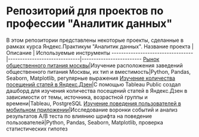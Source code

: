 # Репозиторий для проектов по профессии "Аналитик данных"
В этом репозитории представлены некоторые проекты, сделанные в рамках курса Яндекс.Практикум "Аналитик данных".
Название проекта                  | Описание                     | Используемые инструменты
----------------------------------|------------------------------|-------------------------
[Рынок общественного питания москвы](https://github.com/Egor-Smirnov-Malsev/common-projects/blob/main/moscow-public-catering/исследование%20рынка%20общепита%20в%20Москве.ipynb)|Изучение расположения заведений общественного питания Москвы, их тип и вместимость|Python, Pandas, Seaborn, Matplotlib, регулярные выражения
[Изучение количества посещений статей в Яндекс.Дзен](https://github.com/Egor-Smirnov-Malsev/common-projects/tree/main/dashbord-yandex-zen)|С помощью Tableau Public создал дашборд для изучения количества посещений статей в Яндекс.Дзен в зависимости от темы, источника, возрастной группы и времени|Tableau, PostgreSQL
[Изучение поведения пользователей в мобильном приложении](https://github.com/Egor-Smirnov-Malsev/common-projects/tree/main/behavior-in-app)|Исследование воронки событий и анализ результатов А/В теста по влиянию шрифта на поведение пользователей|Python, Pandas, Seaborn, Matplotlib, проверка статистических гипотез
